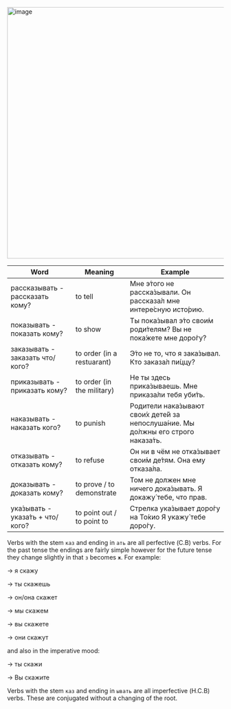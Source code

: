 <img width="584" alt="image" src="https://github.com/Blargian/ruski-b1/assets/41984034/26c06fda-4469-4a35-b554-75df4aabac67">


| Word                             | Meaning                    | Example                                                                         |
|----------------------------------|----------------------------|---------------------------------------------------------------------------------|
| рассказывать - рассказать кому?  | to tell                    | Мне э́того не расска́зывали. Он рассказа́л мне интере́сную исто́рию.                 |
| показывать - показать кому?      | to show                    | Ты пока́зывал э́то свои́м роди́телям? Вы не пока́жете мне доро́гу?                    |
| заказывать - заказать что/кого?  | to order (in a restuarant) | Э́то не то, что я зака́зывал. Кто заказа́л пи́ццу?                                  |
| приказывать - приказать кому?    | to order (in the military) | Не ты здесь прика́зываешь. Мне приказа́ли тебя уби́ть.                             |
| наказывать - наказать кого?      | to punish                  | Родители нака́зывают свои́х дете́й за непослуша́ние. Мы до́лжны его строго наказа́ть. |
| отказывать - отказать кому?      | to refuse                  | Он ни в чём не отка́зывает свои́м де́тям. Она ему отказа́ла.                        |
| доказывать - доказать кому?      | to prove / to demonstrate  | Том не должен мне ничего дока́зывать. Я докажу́ тебе, что прав.                   |
| ука́зывать - указа́ть + что/кого?  | to point out / to point to | Стрелка ука́зывает доро́гу на То́кио Я укажу́ тебе доро́гу.                          |


Verbs with the stem `каз` and ending in `ать` are all perfective (С.В) verbs. For the past tense the endings are fairly simple however for the future tense they change slightly in that `з` becomes `ж`. 
For example: 

→ я скажу

→ ты скажешь

→ он/она скажет

→ мы скажем

→ вы скажете

→ они скажут

and also in the imperative mood: 

→ ты скажи

→ Вы скажите

Verbs with the stem `каз` and ending in `ывать` are all imperfective (Н.С.В) verbs. These are conjugated without a changing of the root.
